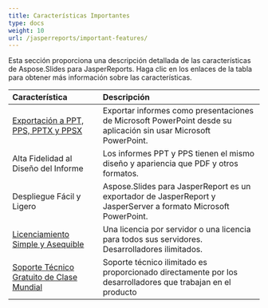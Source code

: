 ```yaml
---
title: Características Importantes
type: docs
weight: 10
url: /jasperreports/important-features/
---
```


Esta sección proporciona una descripción detallada de las características de Aspose.Slides para JasperReports. Haga clic en los enlaces de la tabla para obtener más información sobre las características.

|**Característica** |**Descripción** |
| :- | :- |
|[Exportación a PPT, PPS, PPTX y PPSX](/slides/jasperreports/ppt-pptx-pdf-and-html-export/)|Exportar informes como presentaciones de Microsoft PowerPoint desde su aplicación sin usar Microsoft PowerPoint. |
|Alta Fidelidad al Diseño del Informe|Los informes PPT y PPS tienen el mismo diseño y apariencia que PDF y otros formatos. |
|Despliegue Fácil y Ligero|Aspose.Slides para JasperReport es un exportador de JasperReport y JasperServer a formato Microsoft PowerPoint. |
|[Licenciamiento Simple y Asequible](/slides/jasperreports/licensing/)|Una licencia por servidor o una licencia para todos sus servidores. Desarrolladores ilimitados. |
|[Soporte Técnico Gratuito de Clase Mundial](/slides/jasperreports/technical-support/)|Soporte técnico ilimitado es proporcionado directamente por los desarrolladores que trabajan en el producto |